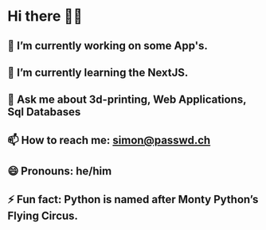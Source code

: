# Hi there 👋🎸



## 🔭 I’m currently working on some App's.
## 🌱 I’m currently learning the NextJS.
## 💬 Ask me about 3d-printing, Web Applications, Sql Databases
## 📫 How to reach me: simon@passwd.ch
## 😄 Pronouns: he/him
## ⚡ Fun fact: Python is named after Monty Python’s Flying Circus.


